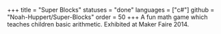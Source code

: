 +++
title = "Super Blocks"
statuses = "done"
languages = ["c#"]
github = "Noah-Huppert/Super-Blocks"
order = 50
+++
A fun math game which teaches children basic arithmetic. Exhibited at Maker 
Faire 2014.
